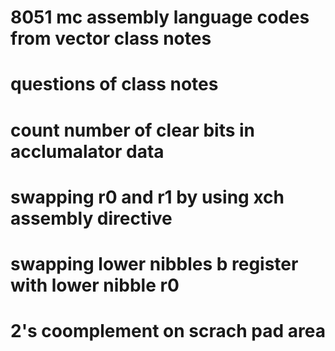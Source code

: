 # 8051 mc assembly language codes from vector class notes
# ****questions of class notes****
# count number of clear bits in acclumalator data
# swapping r0 and r1 by using xch assembly directive
# swapping lower nibbles b register with lower nibble r0
# 2's coomplement on scrach pad area
